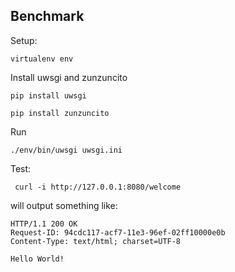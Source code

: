 Benchmark
---------

Setup:

    virtualenv env

Install uwsgi and zunzuncito

    pip install uwsgi

    pip install zunzuncito

Run

    ./env/bin/uwsgi uwsgi.ini

Test:

     curl -i http://127.0.0.1:8080/welcome

will output something like:

    HTTP/1.1 200 OK
    Request-ID: 94cdc117-acf7-11e3-96ef-02ff10000e0b
    Content-Type: text/html; charset=UTF-8

    Hello World!
